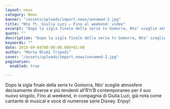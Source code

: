 ```yaml
---
layout: news
category: News
banner: "/assets/uploads/import.news/unnamed-2.jpg"
title: "Ntò ft. Giulia Luzi – Fino al weekend: video"
excerpt: "Dopo la sigla finale della serie tv Gomorra, Nto’ sceglie atmosfere decisamente diverse e più tendenti all’R’n’B contemporaneo per il suo nuovo singolo, Fino al weekend, in compagnia di Giulia Luzi, già nota come cantante di musical e voce di numerose serie Disney. Enjoy!"
quote: ""
description: "Dopo la sigla finale della serie tv Gomorra, Nto’ sceglie atmosfere decisamente diverse e più tendenti all’R’n’B contemporaneo per il suo nuovo singolo, Fino al weekend, in compagnia di Giulia Luzi, già nota come cantante di musical e voce di numerose serie Disney. Enjoy!"
keywords: ""
date: 2015-09-04T00:00:00.000+01:00
author: "Marta Blumi Tripodi"
cover: "/assets/uploads/import.news/unnamed-2.jpg"
pagination:
  enabled: true

---
```


Dopo la sigla finale della serie tv Gomorra, Nto’ sceglie atmosfere decisamente diverse e più tendenti all’R’n’B contemporaneo per il suo nuovo singolo, Fino al weekend, in compagnia di Giulia Luzi, già nota come cantante di musical e voce di numerose serie Disney. Enjoy!